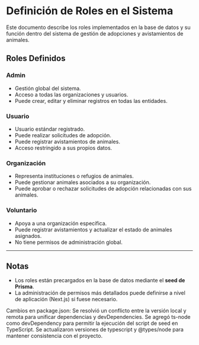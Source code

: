 # Definición de Roles en el Sistema

Este documento describe los roles implementados en la base de datos y su función dentro del sistema de gestión de adopciones y avistamientos de animales.

## Roles Definidos

### **Admin**

* Gestión global del sistema.
* Acceso a todas las organizaciones y usuarios.
* Puede crear, editar y eliminar registros en todas las entidades.

### **Usuario**

* Usuario estándar registrado.
* Puede realizar solicitudes de adopción.
* Puede registrar avistamientos de animales.
* Acceso restringido a sus propios datos.

### **Organización**

* Representa instituciones o refugios de animales.
* Puede gestionar animales asociados a su organización.
* Puede aprobar o rechazar solicitudes de adopción relacionadas con sus animales.

### **Voluntario**

* Apoya a una organización específica.
* Puede registrar avistamientos y actualizar el estado de animales asignados.
* No tiene permisos de administración global.

---

## Notas

* Los roles están precargados en la base de datos mediante el **seed de Prisma**.
* La administración de permisos más detallados puede definirse a nivel de aplicación (Next.js) si fuese necesario.

Cambios en package.json:
Se resolvió un conflicto entre la versión local y remota para unificar dependencias y devDependencies.
Se agregó ts-node como devDependency para permitir la ejecución del script de seed en TypeScript.
Se actualizaron versiones de typescript y @types/node para mantener consistencia con el proyecto.